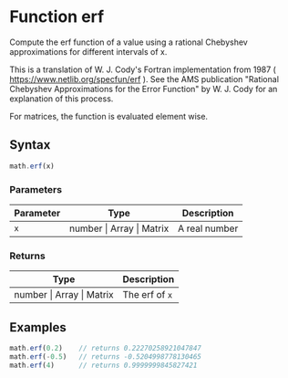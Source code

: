 <!-- Note: This file is automatically generated from source code comments. Changes made in this file will be overridden. -->

# Function erf

Compute the erf function of a value using a rational Chebyshev
approximations for different intervals of x.

This is a translation of W. J. Cody's Fortran implementation from 1987
( https://www.netlib.org/specfun/erf ). See the AMS publication
"Rational Chebyshev Approximations for the Error Function" by W. J. Cody
for an explanation of this process.

For matrices, the function is evaluated element wise.


## Syntax

```js
math.erf(x)
```

### Parameters

Parameter | Type | Description
--------- | ---- | -----------
`x` | number &#124; Array &#124; Matrix | A real number

### Returns

Type | Description
---- | -----------
number &#124; Array &#124; Matrix | The erf of `x`


## Examples

```js
math.erf(0.2)    // returns 0.22270258921047847
math.erf(-0.5)   // returns -0.5204998778130465
math.erf(4)      // returns 0.9999999845827421
```


